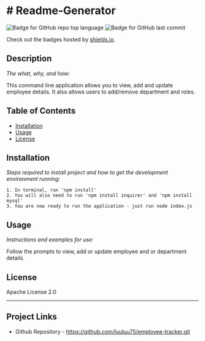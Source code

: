 # # Readme-Generator
   ![Badge for GitHub repo top language](https://img.shields.io/github/languages/top/luuluu75/readme-generator?style=flat&logo=appveyor) ![Badge for GitHub last commit](https://img.shields.io/github/last-commit/luuluu75/readme-generator?style=flat&logo=appveyor)
   
   Check out the badges hosted by [shields.io](https://shields.io/).
   
   
   ## Description 
   
   *The what, why, and how:* 
   
   This command line application allows you to view, add and update employee details. It also allows users to add/remove department and roles.
   ## Table of Contents
   * [Installation](#installation)
   * [Usage](#usage)
   * [License](#license)
   
   ## Installation
   
   *Steps required to install project and how to get the development environment running:*
   
    1. In terminal, run 'npm install'
    2. You will also need to run 'npm install inquirer' and 'npm install mysql'
    3. You are now ready to run the application - just run node index.js
   
   ## Usage 
   
   *Instructions and examples for use:*
   
   Follow the prompts to view, add or update employee and or department details.
   
   ## License
   
   Apache License 2.0
   
   ---

   ## Project Links

   * Github Repository - https://github.com/luuluu75/employee-tracker.git
